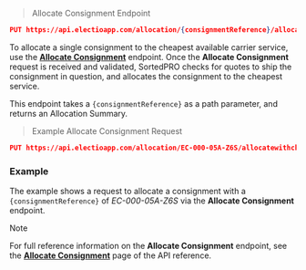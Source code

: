 > Allocate Consignment Endpoint

```json
PUT https://api.electioapp.com/allocation/{consignmentReference}/allocatewithcheapestquote
```

To allocate a single consignment to the cheapest available carrier service, use the **[Allocate Consignment](https://docs.electioapp.com/#/api/AllocateConsignment)** endpoint. Once the **Allocate Consignment** request is received and validated, SortedPRO checks for quotes to ship the consignment in question, and allocates the consignment to the cheapest service.

This endpoint takes a `{consignmentReference}` as a path parameter, and returns an Allocation Summary.

> Example Allocate Consignment Request

```json
PUT https://api.electioapp.com/allocation/EC-000-05A-Z6S/allocatewithcheapestquote
```

### Example

The example shows a request to allocate a consignment with a `{consignmentReference}` of _EC-000-05A-Z6S_ via the **Allocate Consignment** endpoint.

> [!NOTE]
> For full reference information on the <strong>Allocate Consignment</strong> endpoint, see the <strong><a href="https://docs.electioapp.com/#/api/AllocateConsignment">Allocate Consignment</a></strong> page of the API reference.
